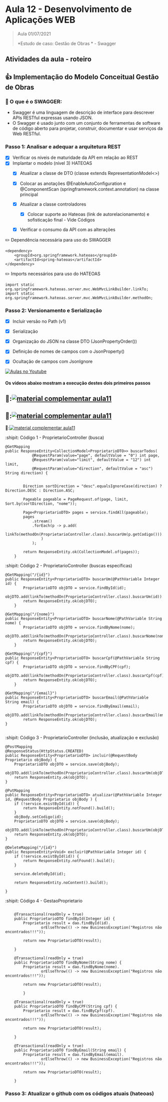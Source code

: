 # Aula 12 - Desenvolvimento de Aplicações WEB

> Aula 01/07/2021
> 
>  *Estudo de caso: Gestão de Obras * - Swagger


## Atividades da aula - roteiro

## :+1: Implementação do Modelo Conceitual Gestão de Obras

### 📖 O que é o SWAGGER: 
- Swagger é uma linguagem de descrição de interface para descrever APIs RESTful expressas usando JSON. 
- O Swagger é usado junto com um conjunto de ferramentas de software de código aberto para projetar, construir, documentar e usar serviços da Web RESTful.

### Passo 1: Analisar e adequar a arquitetura REST
- [x] Verificar os níveis de maturidade da API em relação ao REST
- [x] Implantar o modelo (nível 3) HATEOAS
  - [x] Atualizar a classe de DTO (classe extends RepresentationModel<>)
  - [x] Colocar as anotações @EnableAutoConfiguration e @ComponentScan (springframework.context.annotation) na classe principal 
  - [x] Atualizar a classe  controladores
    - [x] Colocar suporte ao Hateoas (link de autorelacionamento) e sofisticação final - Vide Códigos
  - [x] Verificar o consumo da API com as alterações


✏️ Dependência necessária para uso do SWAGGER
```
<dependency>
	<groupId>org.springframework.hateoas</groupId>
	<artifactId>spring-hateoas</artifactId>
</dependency>
```

✏️ Imports necessários para uso do HATEOAS
```
import static org.springframework.hateoas.server.mvc.WebMvcLinkBuilder.linkTo;
import static org.springframework.hateoas.server.mvc.WebMvcLinkBuilder.methodOn;
```


### Passo 2: Versionamento e Serialização
  
- [x] Incluir versão no Path (v1)
- [x] Serialização
- [x] Organização do JSON na classe DTO (JsonPropertyOrder())
- [x] Definição de nomes de campos com o JsonProperty()
- [x] Ocultação de campos com JsonIgnore


[![Aulas no Youtube](https://github.com/marcoswagner-commits/gestao_obras_aula_daw/blob/cb3e2ea9547f9ddc831277f07919c3e78451eb92/yt-icon.png)](https://www.youtube.com/channel/UCfO-aJxKLqau0TnL0AfNAvA)
####  Os vídeos abaixo mostram a execução destes dois primeiros passos

🥇:[![material complementar aula11](https://github.com/marcoswagner-commits/gestao_obras_aula_daw/blob/de83dfe17ef227404bf91b9dae5666f2ca8ae59a/Capa_aula10.png)](https://www.youtube.com/watch?v=LyZ5HdkEwqs)
-
🥈:[![material complementar aula11](https://github.com/marcoswagner-commits/gestao_obras_aula_daw/blob/de83dfe17ef227404bf91b9dae5666f2ca8ae59a/Capa_aula10.png)](https://www.youtube.com/watch?v=tC60mjNSJ_w)
-
🥉:[![material complementar aula11](https://github.com/marcoswagner-commits/gestao_obras_aula_daw/blob/de83dfe17ef227404bf91b9dae5666f2ca8ae59a/Capa_aula10.png)](https://www.youtube.com/watch?v=PLzpVCyJyZI)





:shipit: Código 1 - ProprietarioController (busca)
```
@GetMapping
public ResponseEntity<CollectionModel<ProprietarioDTO>> buscarTodos(
			@RequestParam(value="page", defaultValue = "0") int page,
			@RequestParam(value="limit", defaultValue = "12") int limit,
			@RequestParam(value="direction", defaultValue = "asc") String direction) {


		Direction sortDirection = "desc".equalsIgnoreCase(direction) ? Direction.DESC : Direction.ASC;
		
		Pageable pageable = PageRequest.of(page, limit, Sort.by(sortDirection, "nome"));
		
		Page<ProprietarioDTO> pages = service.findAll(pageable);
		pages
			.stream()
			.forEach(p -> p.add(
					linkTo(methodOn(ProprietarioController.class).buscarUm(p.getCodigo())).withSelfRel()
				)
			);
	  	
		return ResponseEntity.ok(CollectionModel.of(pages));
	}

```

:shipit: Código 2 - ProprietarioController (buscas específicas)
```
@GetMapping("/{id}")
public ResponseEntity<ProprietarioDTO> buscarUm(@PathVariable Integer id) {
		ProprietarioDTO objDTO = service.findById(id);
		objDTO.add(linkTo(methodOn(ProprietarioController.class).buscarUm(id)).withSelfRel());
		return ResponseEntity.ok(objDTO);
	}	

@GetMapping("/{nome}")
public ResponseEntity<ProprietarioDTO> buscarNome(@PathVariable String nome) {
		ProprietarioDTO objDTO = service.findByNome(nome);
		objDTO.add(linkTo(methodOn(ProprietarioController.class).buscarNome(nome)).withSelfRel());
		return ResponseEntity.ok(objDTO);
	}	

@GetMapping("/{cpf}")
public ResponseEntity<ProprietarioDTO> buscarCpf(@PathVariable String cpf) {
		ProprietarioDTO objDTO = service.findByCPF(cpf);
		objDTO.add(linkTo(methodOn(ProprietarioController.class).buscarCpf(cpf)).withSelfRel());
		return ResponseEntity.ok(objDTO);
	}	

@GetMapping("/{email}")
public ResponseEntity<ProprietarioDTO> buscarEmail(@PathVariable String email) {
		ProprietarioDTO objDTO = service.findByEmail(email);
		objDTO.add(linkTo(methodOn(ProprietarioController.class).buscarEmail(email)).withSelfRel());
		return ResponseEntity.ok(objDTO);
}		
  
```

:shipit: Código 3 - ProprietarioController (inclusão, atualização e exclusão)
```
@PostMapping
@ResponseStatus(HttpStatus.CREATED)
public ResponseEntity<ProprietarioDTO> incluir(@RequestBody Proprietario objBody) {
	ProprietarioDTO objDTO = service.save(objBody);
	objDTO.add(linkTo(methodOn(ProprietarioController.class).buscarUm(objDTO.getCodigo())).withSelfRel());
	return ResponseEntity.ok(objDTO);
}

@PutMapping
public ResponseEntity<ProprietarioDTO> atualizar(@PathVariable Integer id, @RequestBody Proprietario objBody ) {
	if (!service.existById(id)) {
		return ResponseEntity.notFound().build();
	}
	objBody.setCodigo(id);
	ProprietarioDTO objDTO = service.save(objBody);
	objDTO.add(linkTo(methodOn(ProprietarioController.class).buscarUm(objDTO.getCodigo())).withSelfRel());
	return ResponseEntity.ok(objDTO);
}	

@DeleteMapping("/{id}")
public ResponseEntity<Void> excluir(@PathVariable Integer id) {
	if (!service.existById(id)) {
		return ResponseEntity.notFound().build();
	}

	service.deleteById(id);

	return ResponseEntity.noContent().build();

}

```
:shipit: Código 4 - GestaoProprietario
```

	@Transactional(readOnly = true)
	public ProprietarioDTO findById(Integer id) {
		Proprietario result = dao.findById(id).
				orElseThrow(() -> new BusinessException("Registros não encontrados!!!"));
		
		return new ProprietarioDTO(result);
			
	}
	
	@Transactional(readOnly = true)
	public ProprietarioDTO findByNome(String nome) {
		Proprietario result = dao.findByNome(nome).
				orElseThrow(() -> new BusinessException("Registros não encontrados!!!"));
		
		return new ProprietarioDTO(result);
		
    	}
	
	@Transactional(readOnly = true)
	public ProprietarioDTO findByCPF(String cpf) {
		Proprietario result = dao.findByCpf(cpf).
				orElseThrow(() -> new BusinessException("Registros não encontrados!!!"));
		
		return new ProprietarioDTO(result);
		
    }
	
	@Transactional(readOnly = true)
	public ProprietarioDTO findByEmail(String email) {
		Proprietario result = dao.findByEmail(email).
				orElseThrow(() -> new BusinessException("Registros não encontrados!!!"));
		
		return new ProprietarioDTO(result);
		
	}
```

### Passo 3: Atualizar o github com os códigos atuais (hateoas)
